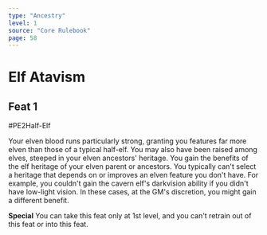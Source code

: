 ```yaml
---
type: "Ancestry"
level: 1
source: "Core Rulebook"
page: 58
---
```

# Elf Atavism
## Feat 1
#PE2Half-Elf

Your elven blood runs particularly strong, granting you features far more elven than those of a typical half-elf. You may also have been raised among elves, steeped in your elven ancestors' heritage. You gain the benefits of the elf heritage of your elven parent or ancestors. You typically can't select a heritage that depends on or improves an elven feature you don't have. For example, you couldn't gain the cavern elf's darkvision ability if you didn't have low-light vision. In these cases, at the GM's discretion, you might gain a different benefit.

**Special** You can take this feat only at 1st level, and you can't retrain out of this feat or into this feat.